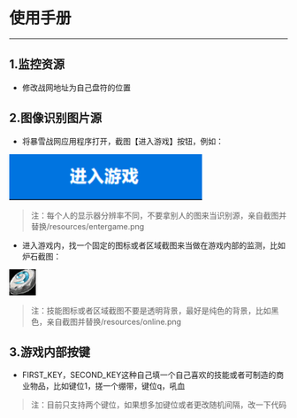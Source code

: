 # 使用手册

- - -

## 1.监控资源
* 修改战网地址为自己盘符的位置

## 2.图像识别图片源
* 将暴雪战网应用程序打开，截图【进入游戏】按钮，例如：

![暴雪战网](/resources/entergame.png)
>注：每个人的显示器分辨率不同，不要拿别人的图来当识别源，亲自截图并替换/resources/entergame.png

* 进入游戏内，找一个固定的图标或者区域截图来当做在游戏内部的监测，比如炉石截图：

![暴雪战网](/resources/online.png)
>注：技能图标或者区域截图不要是透明背景，最好是纯色的背景，比如黑色，亲自截图并替换/resources/online.png

## 3.游戏内部按键
* FIRST_KEY，SECOND_KEY这种自己填一个自己喜欢的技能或者可制造的商业物品，比如键位1，搓一个绷带，键位q，吼血
>注：目前只支持两个键位，如果想多加键位或者更改随机间隔，改一下代码